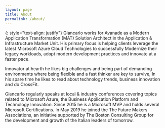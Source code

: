 ```yaml
---
layout: page
title: About
permalink: /about/
---
```

{: style="text-align: justify"}
Giancarlo works for Avanade as a Modern Application Transformation (MAT) Solution Architect in the Application & Infrastructure Market Unit. His primary focus is helping clients leverage the latest Microsoft Azure Cloud Technologies to successfully Modernize their legacy workloads, adopt modern development practices and innovate at a faster pace.

Innovator at hearth he likes big challenges and being part of demanding environments where being flexible and a fast thinker are key to survive, In his spare time he likes to read about technology trends, business innovation and do CrossFit.

Giancarlo regularly speaks at local & industry conferences covering topics related to Microsoft Azure, the Business Application Platform and Technology Innovation. Since 2015 he is a Microsoft MVP and holds several Microsoft Certifications. In May 2019 he joined the The Future Makers Associations, an initiative supported by The Boston Consulting Group for the development and growth of the Italian leaders of tomorrow. 